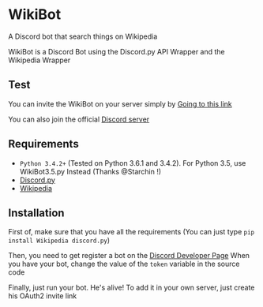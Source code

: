 # WikiBot
A Discord bot that search things on Wikipedia

WikiBot is a Discord Bot using the Discord.py API Wrapper and the Wikipedia Wrapper

## Test

You can invite the WikiBot on your server simply by [Going to this link](https://discordapp.com/api/oauth2/authorize?client_id=313646227394920448&scope=bot&permissions=0)

You can also join the official [Discord server](https://discord.gg/9M8rMe6)

## Requirements

- `Python 3.4.2+` (Tested on Python 3.6.1 and 3.4.2). For Python 3.5, use WikiBot3.5.py Instead (Thanks @Starchin !)
- [Discord.py](https://github.com/Rapptz/discord.py)
- [Wikipedia](https://github.com/goldsmith/Wikipedia)

## Installation

First of, make sure that you have all the requirements
(You can just type `pip install Wikipedia discord.py`)

Then, you need to get register a bot on the [Discord Developer Page](https://discordapp.com/developers/applications/me)
When you have your bot, change the value of the `token` variable in the source code

Finally, just run your bot. He's alive!
To add it in your own server, just create his OAuth2 invite link
